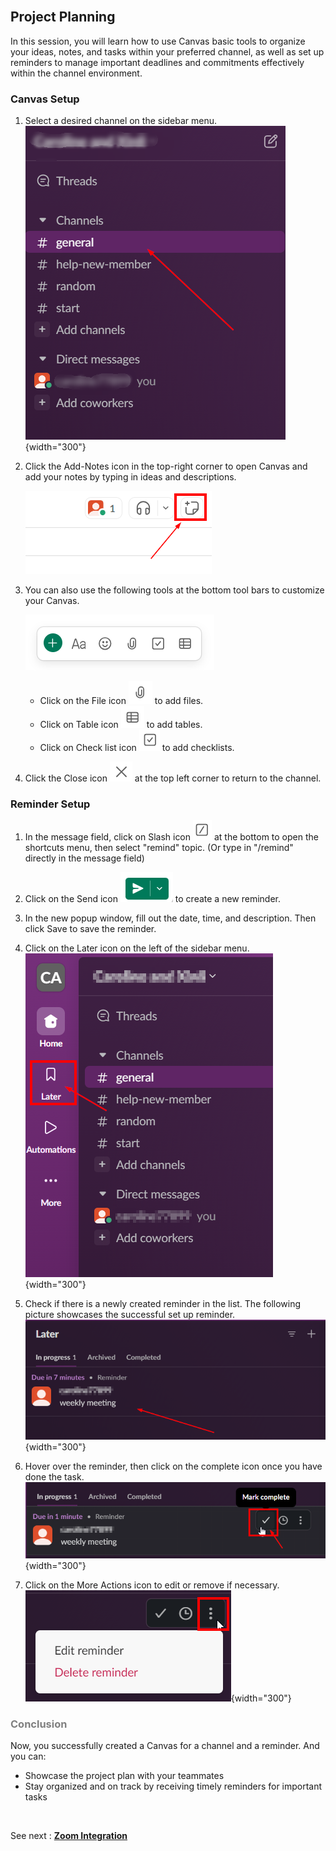 <br>

## Project Planning

In this session, you will learn how to use Canvas basic tools to organize your ideas, notes, and tasks within your preferred channel, as well as set up reminders to manage important deadlines and commitments effectively within the channel environment.

### Canvas Setup

1. Select a desired channel on the sidebar menu.  
    ![sidebar](.\images\sidebar.png){width="300"}

2. Click the Add-Notes icon in the top-right corner to open Canvas and add your notes by typing in ideas and descriptions.

    ![canvas_icon](.\images\canvas_icon.png)

3. You can also use the following tools at the bottom tool bars to customize your Canvas.

    ![toolBar](.\images\tool_bar.png)

    * Click on the File icon ![paper_clip_icon](.\images\paper_clip_icon.png) to add files.
    * Click on Table icon ![table_icon](.\images\table_icon.png) to add tables.
    * Click on Check list icon ![checklist_icon](.\images\checklist_icon.png) to add checklists.

4. Click the Close icon ![closeButton](.\images\close.png) at the top left corner to return to the channel.



### Reminder Setup

1. In the message field, click on Slash icon ![slash_icon](.\images\slash_icon.png) at the bottom to open the shortcuts menu, then select "remind" topic. (Or type in "/remind" directly in the message field)

2. Click on the Send icon ![send_icon](.\images\send_icon.png) to create a new reminder.

3. In the new popup window, fill out the date, time, and description. Then click Save to save the reminder.

4. Click on the Later icon on the left of the sidebar menu.  
![later_icon_in_menu](.\images\later_icon_in_menu.png){width="300"}

5. Check if there is a newly created reminder in the list. The following picture showcases the successful set up reminder.  
![reminder](.\images\reminder.png){width="300"}

6. Hover over the reminder, then click on the complete icon once you have done the task.
![reminder_complete](.\images\reminder_complete.png){width="300"}

7. Click on the More Actions icon to edit or remove if necessary.  
![reminder_more](.\images\reminder_more.png){width="300"}

### <span style="color:grey"> Conclusion </span>

Now, you successfully created a Canvas for a channel and a reminder. And you can:  

* Showcase the project plan with your teammates  
* Stay organized and on track by receiving timely reminders for important tasks  

<br>

See next : **[Zoom Integration](zoom_integration.md)**
